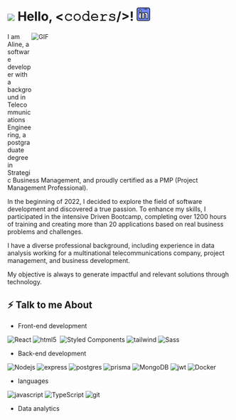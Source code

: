 # <img src="https://emojis.slackmojis.com/emojis/images/1531849430/4246/blob-sunglasses.gif?1531849430" width="30"/> Hello, <𝚌𝚘𝚍𝚎𝚛𝚜/>! <a href="https://www.linkedin.com/in/abhishek-maira/" target="_blank"><img height="30" src="https://raw.githubusercontent.com/AbhishekMaira10/AbhishekMaira10/master/linkedin.png?raw=true"></a>

<img align="right" alt="GIF" src="https://github.com/arsentieva/arsentieva/blob/main/code.gif?raw=true" width="450" height="320" />

I am Aline, a software developer with a background in Telecommunications Engineering, a postgraduate degree in Strategic Business Management, and proudly certified as a PMP (Project Management Professional).

In the beginning of 2022, I decided to explore the field of software development and discovered a true passion. To enhance my skills, I participated in the intensive Driven Bootcamp, completing over 1200 hours of training and creating more than 20 applications based on real business problems and challenges.

I have a diverse professional background, including experience in data analysis working for a multinational telecommunications company, project management, and business development.

My objective is always to generate impactful and relevant solutions through technology.

## ⚡ Talk to me About
- Front-end development
<p>
  <img alt="React" src="https://img.shields.io/badge/React-20232A?style=flat-square&logo=react&logoColor=61DAFB" />  
  <img alt="html5" src="https://img.shields.io/badge/-HTML5-E34F26?style=flat-square&logo=html5&logoColor=white" /> 
  <img alt='' src='https://img.shields.io/badge/CSS3-1572B6?style=flat-square&logo=css3&logoColor=white' >
  <img alt="Styled Components" src="https://img.shields.io/badge/-Styled_Components-db7092?style=flat-square&logo=styled-components&logoColor=white" />
  <img alt='tailwind' src='https://img.shields.io/badge/Tailwind_CSS-38B2AC?style=style=flat-square&logo=tailwind-css&logoColor=white' />
  <img alt="Sass" src="https://img.shields.io/badge/-Sass-CC6699?style=flat-square&logo=sass&logoColor=white" />    
 </p>
  
 - Back-end development 
<p> 
    <img alt="Nodejs" src="https://img.shields.io/badge/-Nodejs-43853d?style=flat-square&logo=Node.js&logoColor=white" />
    <img alt='express' src='https://img.shields.io/badge/Express.js-000000?style=flat-square&logo=express&logoColor=white' />
    <img alt='postgres' src='https://img.shields.io/badge/PostgreSQL-316192?style=flat-square&logo=postgresql&logoColor=white' />
    <img alt='prisma' src='https://img.shields.io/badge/Prisma-3982CE?style=flat-square&logo=Prisma&logoColor=white' />
    <img alt="MongoDB" src="https://img.shields.io/badge/-MongoDB-13aa52?style=flat-square&logo=mongodb&logoColor=white" />
    <img alt='jwt' src='https://img.shields.io/badge/JWT-000000?style=flat-square&logo=JSON%20web%20tokens&logoColor=white' />
    <img alt="Docker" src="https://img.shields.io/badge/-Docker-46a2f1?style=flat-square&logo=docker&logoColor=white" />
</p>
  
- languages  
 <p>
    <img alt='javascript' src='https://img.shields.io/badge/JavaScript-323330?style=style=flat-square&logo=javascript&logoColor=F7DF1E' />  
    <img alt="TypeScript" src="https://img.shields.io/badge/-TypeScript-007ACC?style=flat-square&logo=typescript&logoColor=white" />
    <img alt="git" src="https://img.shields.io/badge/-Git-F05032?style=flat-square&logo=git&logoColor=white" />
 </p>
 
 - Data analytics
<p>
  <img alt='' src='https://img.shields.io/badge/Python-FFD43B?style=flat-square&logo=python&logoColor=blue' />
  <img alt='' src='https://img.shields.io/badge/Tableau-E97627?style=flat-square&logo=Tableau&logoColor=white' />
  <img alt='' src='https://img.shields.io/badge/MySQL-005C84?style=flat-square&logo=mysql&logoColor=white' />
  <img alt='' src=' https://img.shields.io/badge/Jupyter-F37626.svg?&style=flat-square&logo=Jupyter&logoColor=white' />
<img alt='' src='https://img.shields.io/badge/Microsoft_Excel-217346?style=flat-square&logo=microsoft-excel&logoColor=white' />
</p>
<!--

-->
